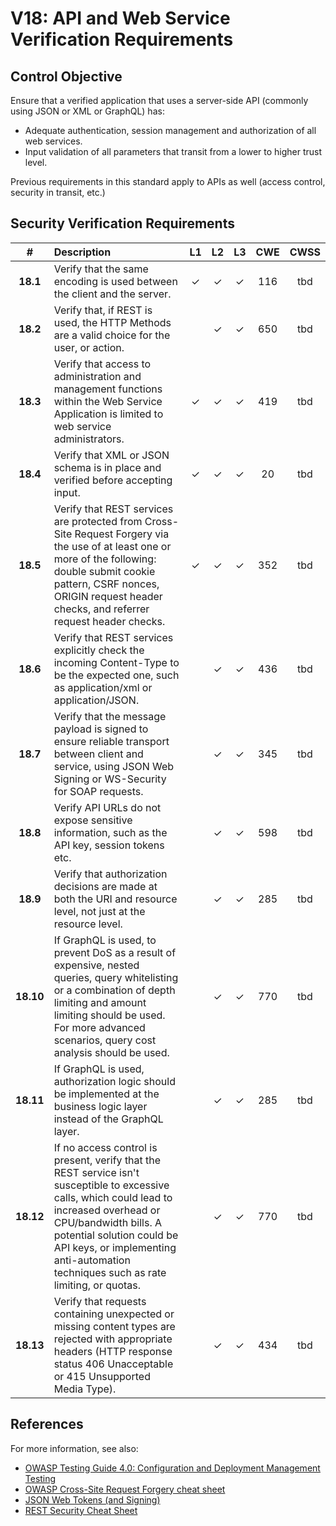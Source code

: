 # V18: API and Web Service Verification Requirements

## Control Objective

Ensure that a verified application that uses a server-side API (commonly using JSON or XML or GraphQL) has:

* Adequate authentication, session management and authorization of all web services.
* Input validation of all parameters that transit from a lower to higher trust level.

Previous requirements in this standard apply to APIs as well (access control, security in transit, etc.)

## Security Verification Requirements

| # | Description | L1 | L2 | L3 | CWE | CWSS |
| :---: | :--- | :---: | :---:| :---: | :---: | :---: |
| **18.1** | Verify that the same encoding is used between the client and the server. | ✓ | ✓ | ✓ | 116 | tbd | 
| **18.2** | Verify that, if REST is used, the HTTP Methods are a valid choice for the user, or action. |  | ✓ | ✓ | 650 | tbd | 
| **18.3** | Verify that access to administration and management functions within the Web Service Application is limited to web service administrators. | ✓ | ✓ | ✓ | 419 | tbd | 
| **18.4** | Verify that XML or JSON schema is in place and verified before accepting input. | ✓ | ✓ | ✓ | 20 | tbd | 
| **18.5** | Verify that REST services are protected from Cross-Site Request Forgery via the use of at least one or more of the following: double submit cookie pattern, CSRF nonces, ORIGIN request header checks, and referrer request header checks. | ✓ | ✓ | ✓ | 352 | tbd |
| **18.6** | Verify that REST services explicitly check the incoming Content-Type to be the expected one, such as application/xml or application/JSON. |  | ✓ | ✓ | 436 | tbd | 
| **18.7** | Verify that the message payload is signed to ensure reliable transport between client and service, using JSON Web Signing or WS-Security for SOAP requests. |  | ✓ | ✓ | 345 | tbd |
| **18.8** | Verify API URLs do not expose sensitive information, such as the API key, session tokens etc. |  | ✓ | ✓ | 598 | tbd | 
| **18.9** | Verify that authorization decisions are made at both the URI and resource level, not just at the resource level. |  | ✓ | ✓ | 285 | tbd | 
| **18.10** | If GraphQL is used, to prevent DoS as a result of expensive, nested queries, query whitelisting or a combination of depth limiting and amount limiting should be used. For more advanced scenarios, query cost analysis should be used. |  | ✓ | ✓ | 770 | tbd | 
| **18.11** | If GraphQL is used, authorization logic should be implemented at the business logic layer instead of the GraphQL layer. |  | ✓ | ✓ | 285 | tbd | 
| **18.12** | If no access control is present, verify that the REST service isn't susceptible to excessive calls, which could lead to increased overhead or CPU/bandwidth bills. A potential solution could be API keys, or implementing anti-automation techniques such as rate limiting, or quotas. |  | ✓ | ✓ | 770 | tbd | 
| **18.13** | Verify that requests containing unexpected or missing content types are rejected with appropriate headers (HTTP response status 406 Unacceptable or 415 Unsupported Media Type). |  | ✓ | ✓ | 434 | tbd | 

## References

For more information, see also:

* [OWASP Testing Guide 4.0: Configuration and Deployment Management Testing](https://www.owasp.org/index.php/Testing_for_configuration_management)
* [OWASP Cross-Site Request Forgery cheat sheet](https://www.owasp.org/index.php/Cross-Site_Request_Forgery_(CSRF)_Prevention_Cheat_Sheet)
* [JSON Web Tokens (and Signing)](https://jwt.io/)
* [REST Security Cheat Sheet](https://www.owasp.org/index.php/REST_Security_Cheat_Sheet)

